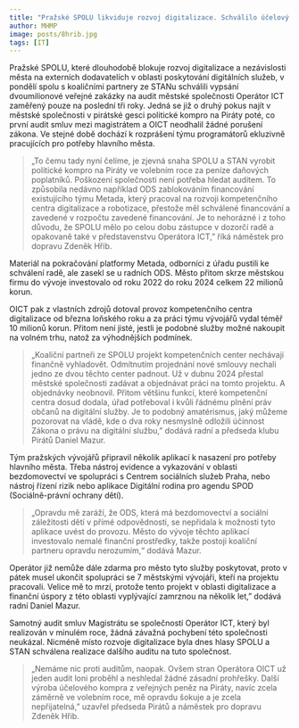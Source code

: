 ```yaml
---
title: "Pražské SPOLU likviduje rozvoj digitalizace. Schválilo účelový audit z veřejných peněz na městskou společnost, která umožňuje Praze se zbavit závislosti na firmách zapletených v Dozimetru"
author: MHMP
image: posts/8hrib.jpg
tags: [IT]
---
```


Pražské SPOLU, které dlouhodobě blokuje rozvoj digitalizace a nezávislosti města na externích dodavatelích v oblasti poskytování digitálních služeb, v pondělí spolu s koaličními partnery ze STANu schválili vypsání dvoumilionové veřejné zakázky na audit městské společnosti Operátor ICT zaměřený pouze na poslední tři roky. Jedná se již o druhý pokus najít v městské společnosti v pirátské gesci politické kompro na Piráty poté, co první audit smluv mezi magistrátem a OICT neodhalil žádné porušení zákona. Ve stejné době dochází k rozprášení týmu programátorů ekluzivně pracujících pro potřeby hlavního města. 

>„To čemu tady nyní čelíme, je zjevná snaha SPOLU a STAN vyrobit politické kompro na Piráty ve volebním roce za peníze daňových poplatníků.  Poškození společnosti není potřeba hledat auditem. To způsobila nedávno například ODS zablokováním financování existujícího týmu Metada, který pracoval na rozvoji kompetenčního centra digitalizace a robotizace, přestože měl schválené financování a zavedené v rozpočtu zavedené financování. Je to nehorázné i z toho důvodu, že SPOLU mělo po celou dobu zástupce v dozorčí radě a opakovaně také v představenstvu Operátora ICT,” říká náměstek pro dopravu Zdeněk Hřib. 

Materiál na pokračování platformy Metada, odborníci z úřadu pustili ke schválení radě, ale zasekl se u radních ODS. Město přitom skrze městskou firmu  do vývoje investovalo od roku 2022 do roku 2024 celkem 22 milionů korun.

OICT pak z vlastních zdrojů dotoval provoz kompetenčního centra digitalizace od března loňského roku a za práci týmu vývojářů vydal téměř 10 milionů korun. Přitom není jisté, jestli je podobné služby možné nakoupit na volném trhu, natož za výhodnějších podmínek.

>„Koaliční partneři ze SPOLU projekt kompetenčních center nechávají finančně vyhladovět. Odmítnutím projednání nové smlouvy nechali jedno ze dvou těchto center padnout. Už v dubnu 2024 přestal městské společnosti zadávat a objednávat práci na tomto projektu. A objednávky neobnovil. Přitom většinu funkcí, které kompetenční centra dosud dodala, úřad potřeboval i kvůli řádnému plnění práv občanů na digitální služby. Je to podobný amatérismus, jaký můžeme pozorovat na vládě, kde o dva roky nesmyslně odložili účinnost Zákona o právu na digitální službu,” dodává radní a předseda klubu Pirátů Daniel Mazur. 

Tým pražských vývojářů připravil několik aplikací k nasazení pro potřeby hlavního města. Třeba nástroj evidence a vykazování v oblasti bezdomovectví ve spolupráci s Centrem sociálních služeb Praha, nebo nástroj řízení rizik nebo aplikace Digitální rodina pro agendu SPOD (Sociálně-právní ochrany dětí).

>„Opravdu mě zaráží, že ODS, která má bezdomovectví a sociální záležitosti dětí v přímé odpovědnosti, se nepřidala k možnosti tyto aplikace uvést do provozu. Město do vývoje těchto aplikací investovalo nemalé finanční prostředky, takže postoji koaliční partneru opravdu nerozumím,“ dodává Mazur. 

Operátor již nemůže dále zdarma pro město tyto služby poskytovat, proto v pátek musel ukončit spolupráci se 7 městskými vývojáři, kteří na projektu pracovali. Velice mě to mrzí, protože tento projekt v oblasti digitalizace a finanční úspory z této oblasti vyplývající zamrznou na několik let,” dodává radní Daniel Mazur. 

Samotný audit smluv Magistrátu se společností Operátor ICT, který byl realizován v minulém roce, žádná závažná pochybení této společnosti neukázal. Nicméně místo rozvoje digitalizace byla dnes hlasy SPOLU a STAN schválena realizace dalšího auditu na tuto společnost. 

>„Nemáme nic proti auditům, naopak. Ovšem stran Operátora OICT už jeden audit loni proběhl a neshledal žádné zásadní prohřešky. Další výroba účelového kompra z veřejných peněz na Piráty, navíc zcela záměrně ve volebním roce, mě opravdu šokuje a je zcela nepřijatelná,” uzavřel předseda Pirátů a náměstek pro dopravu Zdeněk Hřib.
